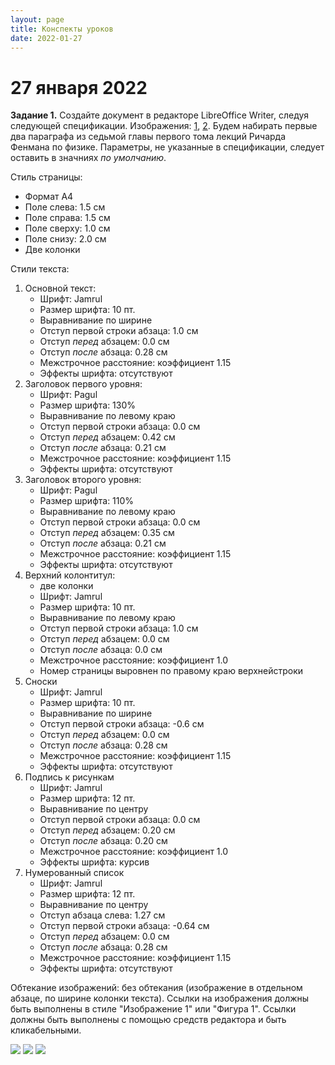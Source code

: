 ```yaml
---
layout: page
title: Конспекты уроков
date: 2022-01-27
---
```


# 27 января 2022

**Задание 1.** Создайте документ в редакторе LibreOffice Writer, следуя следующей спецификации. Изображения: [1](fig1.png), [2](fig2.png).
Будем набирать первые два параграфа из седьмой главы первого тома лекций Ричарда Фенмана по физике. Параметры, не указанные в спецификации, следует оставить в значниях *по умолчанию*.

Стиль страницы:

* Формат A4
* Поле слева: 1.5 см
* Поле справа: 1.5 см
* Поле сверху: 1.0 см
* Поле снизу: 2.0 см
* Две колонки

Стили текста:

1. Основной текст:
   * Шрифт: Jamrul
   * Размер шрифта: 10 пт.
   * Выравнивание по ширине
   * Отступ первой строки абзаца: 1.0 см
   * Отступ *перед* абзацем: 0.0 см
   * Отступ *после* абзаца: 0.28 см
   * Межстрочное расстояние: коэффициент 1.15
   * Эффекты шрифта: отсутствуют
2. Заголовок первого уровня:
   * Шрифт: Pagul
   * Размер шрифта: 130%
   * Выравнивание по левому краю
   * Отступ первой строки абзаца: 0.0 см
   * Отступ *перед* абзацем: 0.42 см
   * Отступ *после* абзаца: 0.21 см
   * Межстрочное расстояние: коэффициент 1.15
   * Эффекты шрифта: отсутствуют
3. Заголовок второго уровня:
   * Шрифт: Pagul
   * Размер шрифта: 110%
   * Выравнивание по левому краю
   * Отступ первой строки абзаца: 0.0 см
   * Отступ *перед* абзацем: 0.35 см
   * Отступ *после* абзаца: 0.21 см
   * Межстрочное расстояние: коэффициент 1.15
   * Эффекты шрифта: отсутствуют
4. Верхний колонтитул:
   * две колонки
   * Шрифт: Jamrul
   * Размер шрифта: 10 пт.
   * Выравнивание по левому краю
   * Отступ первой строки абзаца: 1.0 см
   * Отступ *перед* абзацем: 0.0 см
   * Отступ *после* абзаца: 0.0 см
   * Межстрочное расстояние: коэффициент 1.0
   * Номер страницы выровнен по правому краю верхнейстроки
5. Сноски
   * Шрифт: Jamrul
   * Размер шрифта: 10 пт.
   * Выравнивание по ширине
   * Отступ первой строки абзаца: -0.6 см
   * Отступ *перед* абзацем: 0.0 см
   * Отступ *после* абзаца: 0.28 см
   * Межстрочное расстояние: коэффициент 1.15
   * Эффекты шрифта: отсутствуют
6. Подпись к рисункам
   * Шрифт: Jamrul
   * Размер шрифта: 12 пт.
   * Выравнивание по центру
   * Отступ первой строки абзаца: 0.0 см
   * Отступ *перед* абзацем: 0.20 см
   * Отступ *после* абзаца: 0.20 см
   * Межстрочное расстояние: коэффициент 1.0
   * Эффекты шрифта: курсив
7. Нумерованный список
   * Шрифт: Jamrul
   * Размер шрифта: 12 пт.
   * Выравнивание по центру
   * Отступ абзаца слева: 1.27 см
   * Отступ первой строки абзаца: -0.64 см
   * Отступ *перед* абзацем: 0.0 см
   * Отступ *после* абзаца: 0.28 см
   * Межстрочное расстояние: коэффициент 1.15
   * Эффекты шрифта: отсутствуют

Обтекание изображений: без обтекания (изображение в отдельном абзаце, по ширине колонки текста). Ссылки на изображения должны быть выполнены в стиле "Изображение 1" или "Фигура 1". Ссылки должны быть выполнены с помощью средств редактора и быть кликабельными.

![](page1.png)
![](page2.png)
![](page3.png)
